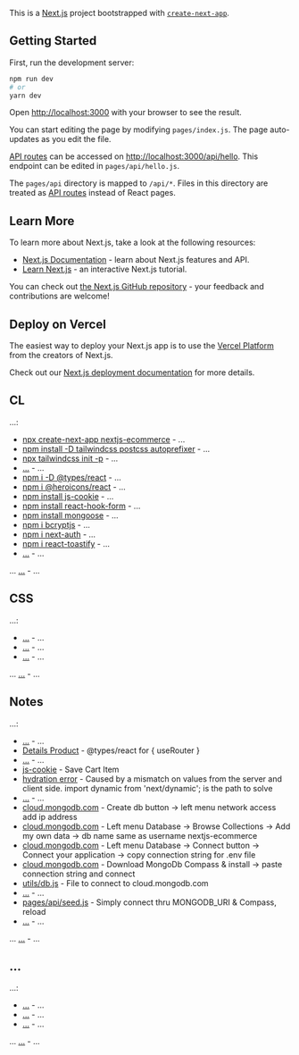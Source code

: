 This is a [Next.js](https://nextjs.org/) project bootstrapped with [`create-next-app`](https://github.com/vercel/next.js/tree/canary/packages/create-next-app).

## Getting Started

First, run the development server:

```bash
npm run dev
# or
yarn dev
```

Open [http://localhost:3000](http://localhost:3000) with your browser to see the result.

You can start editing the page by modifying `pages/index.js`. The page auto-updates as you edit the file.

[API routes](https://nextjs.org/docs/api-routes/introduction) can be accessed on [http://localhost:3000/api/hello](http://localhost:3000/api/hello). This endpoint can be edited in `pages/api/hello.js`.

The `pages/api` directory is mapped to `/api/*`. Files in this directory are treated as [API routes](https://nextjs.org/docs/api-routes/introduction) instead of React pages.

## Learn More

To learn more about Next.js, take a look at the following resources:

- [Next.js Documentation](https://nextjs.org/docs) - learn about Next.js features and API.
- [Learn Next.js](https://nextjs.org/learn) - an interactive Next.js tutorial.

You can check out [the Next.js GitHub repository](https://github.com/vercel/next.js/) - your feedback and contributions are welcome!

## Deploy on Vercel

The easiest way to deploy your Next.js app is to use the [Vercel Platform](https://vercel.com/new?utm_medium=default-template&filter=next.js&utm_source=create-next-app&utm_campaign=create-next-app-readme) from the creators of Next.js.

Check out our [Next.js deployment documentation](https://nextjs.org/docs/deployment) for more details.

## CL

...:

- [npx create-next-app nextjs-ecommerce](https://) - ...
- [npm install -D tailwindcss postcss autoprefixer](https://tailwindcss.com/docs/guides/nextjs) - ...
- [npx tailwindcss init -p](https://tailwindcss.com/docs/guides/nextjs) - ...
- [...](https://tailwindcss.com/docs/guides/nextjs) - ...
- [npm i -D @types/react](https://www.youtube.com/watch?v=_IBlyR5mRzA) - ...
- [npm i @heroicons/react](https://www.youtube.com/watch?v=_IBlyR5mRzA) - ...
- [npm install js-cookie](https://www.youtube.com/watch?v=_IBlyR5mRzA) - ...
- [npm install react-hook-form](https://www.youtube.com/watch?v=_IBlyR5mRzA) - ...
- [npm install mongoose](https://www.youtube.com/watch?v=_IBlyR5mRzA) - ...
- [npm i bcryptjs](https://www.youtube.com/watch?v=_IBlyR5mRzA) - ...
- [npm i next-auth](https://www.youtube.com/watch?v=_IBlyR5mRzA&t=6996s) - ...
- [npm i react-toastify](https://www.youtube.com/watch?v=_IBlyR5mRzA&t=6996s) - ...
- [...](https://) - ...

... [...](https://) - ...

## CSS

...:

- [...](https://) - ...
- [...](https://) - ...
- [...](https://) - ...

... [...](https://) - ...

## Notes

...:

- [...](https://) - ...
- [Details Product](https://www.youtube.com/watch?v=_IBlyR5mRzA&t=3603s) - @types/react for { useRouter }
- [...](https://) - ...
- [js-cookie](https://www.youtube.com/watch?v=_IBlyR5mRzA&t=6456s) - Save Cart Item
- [hydration error](https://www.youtube.com/watch?v=_IBlyR5mRzA) - Caused by a mismatch on values from the server and client side. import dynamic from 'next/dynamic'; is the path to solve
- [...](https://) - ...
- [cloud.mongodb.com](https://www.youtube.com/watch?v=_IBlyR5mRzA) - Create db button -> left menu network access add ip address
- [cloud.mongodb.com](https://www.youtube.com/watch?v=_IBlyR5mRzA) - Left menu Database -> Browse Collections -> Add my own data -> db name same as username nextjs-ecommerce
- [cloud.mongodb.com](https://www.youtube.com/watch?v=_IBlyR5mRzA) - Left menu Database -> Connect button -> Connect your application -> copy connection string for .env file
- [cloud.mongodb.com](https://www.youtube.com/watch?v=_IBlyR5mRzA) - Download MongoDb Compass & install -> paste connection string and connect
- [utils/db.js](https://www.youtube.com/watch?v=_IBlyR5mRzA) - File to connect to cloud.mongodb.com
- [...](https://) - ...
- [pages/api/seed.js](https://www.youtube.com/watch?v=_IBlyR5mRzA) - Simply connect thru MONGODB_URI & Compass, reload
- [...](https://) - ...

... [...](https://) - ...

## ...

...:

- [...](https://) - ...
- [...](https://) - ...
- [...](https://) - ...

... [...](https://) - ...

